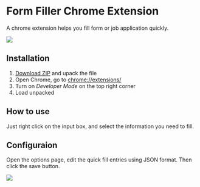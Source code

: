 # Form Filler Chrome Extension

A chrome extension helps you fill form or job application quickly.

![](https://i.imgur.com/z8wEcsW.gif)

## Installation

1. [Download ZIP](https://github.com/msquare-2/answer-me/archive/refs/heads/master.zip) and upack the file 
2. Open Chrome, go to [chrome://extensions/](chrome://extensions/)
3. Turn on *Developer Mode* on the top right corner
4. Load unpacked

## How to use

Just right click on the input box, and select the information you need to fill.

## Configuraion

Open the options page, edit the quick fill entries using JSON format. Then click the save button.

![](https://i.imgur.com/mkin1Dk.jpeg)

